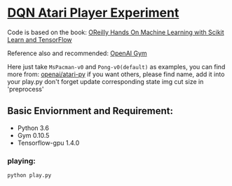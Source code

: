 # [DQN Atari Player Experiment](https://arxiv.org/abs/1312.5602)

Code is based on the book:
[OReilly Hands On Machine Learning with Scikit Learn and TensorFlow](http://shop.oreilly.com/product/0636920052289.do)

Reference also and recommended:
 [OpenAI Gym](http://gym.openai.com/docs/) 
 
Here just take `MsPacman-v0` and `Pong-v0(default)` as examples, you can find more from:
 [openai/atari-py](https://github.com/openai/atari-py) 
 if you want others, please find name, add it into your play.py
 don't forget update corresponding state img cut size in 'preprocess'

## Basic Enviornment and Requirement:
- Python 3.6
- Gym  0.10.5
- Tensorflow-gpu 1.4.0

### playing:
```
python play.py 
```

